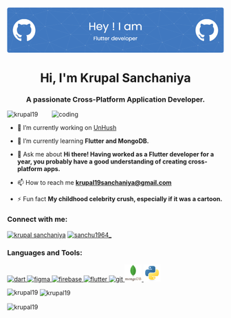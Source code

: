 ![MasterHead](https://github.com/Krupal19/Krupal-Sanchaniya/blob/main/github-header-image.png)
<h1 align="center">Hi, I'm Krupal Sanchaniya</h1>
<h3 align="center">A passionate Cross-Platform Application Developer.</h3>

<img align="right" alt="coding" width="400" src="https://user-images.githubusercontent.com/74038190/212748842-9fcbad5b-6173-4175-8a61-521f3dbb7514.gif">

<p align="left"> <img src="https://komarev.com/ghpvc/?username=krupal19&label=Profile%20views&color=0e75b6&style=flat" alt="krupal19" /> </p>

- 🔭 I’m currently working on [UnHush](https://unhush.flutterflow.app/)

- 🌱 I’m currently learning **Flutter and MongoDB.**

- 💬 Ask me about **Hi there! Having worked as a Flutter developer for a year, you probably have a good understanding of creating cross-platform apps.**

- 📫 How to reach me **krupal19sanchaniya@gmail.com**

- ⚡ Fun fact **My childhood celebrity crush, especially if it was a cartoon.**

<h3 align="left">Connect with me:</h3>
<p align="left">
<a href="https://linkedin.com/in/krupal sanchaniya" target="blank"><img align="center" src="https://raw.githubusercontent.com/rahuldkjain/github-profile-readme-generator/master/src/images/icons/Social/linked-in-alt.svg" alt="krupal sanchaniya" height="30" width="40" /></a>
<a href="https://instagram.com/sanchu1964_" target="blank"><img align="center" src="https://raw.githubusercontent.com/rahuldkjain/github-profile-readme-generator/master/src/images/icons/Social/instagram.svg" alt="sanchu1964_" height="30" width="40" /></a>
</p>

<h3 align="left">Languages and Tools:</h3>
<p align="left"> <a href="https://dart.dev" target="_blank" rel="noreferrer"> <img src="https://www.vectorlogo.zone/logos/dartlang/dartlang-icon.svg" alt="dart" width="40" height="40"/> </a> <a href="https://www.figma.com/" target="_blank" rel="noreferrer"> <img src="https://www.vectorlogo.zone/logos/figma/figma-icon.svg" alt="figma" width="40" height="40"/> </a> <a href="https://firebase.google.com/" target="_blank" rel="noreferrer"> <img src="https://www.vectorlogo.zone/logos/firebase/firebase-icon.svg" alt="firebase" width="40" height="40"/> </a> <a href="https://flutter.dev" target="_blank" rel="noreferrer"> <img src="https://www.vectorlogo.zone/logos/flutterio/flutterio-icon.svg" alt="flutter" width="40" height="40"/> </a> <a href="https://git-scm.com/" target="_blank" rel="noreferrer"> <img src="https://www.vectorlogo.zone/logos/git-scm/git-scm-icon.svg" alt="git" width="40" height="40"/> </a> <a href="https://www.mongodb.com/" target="_blank" rel="noreferrer"> <img src="https://raw.githubusercontent.com/devicons/devicon/master/icons/mongodb/mongodb-original-wordmark.svg" alt="mongodb" width="40" height="40"/> </a> <a href="https://www.python.org" target="_blank" rel="noreferrer"> <img src="https://raw.githubusercontent.com/devicons/devicon/master/icons/python/python-original.svg" alt="python" width="40" height="40"/> </a> </p>

<p><img align="left" src="https://github-readme-stats.vercel.app/api/top-langs?username=krupal19&show_icons=true&locale=en&layout=compact" alt="krupal19" /></p>

<p>&nbsp;<img align="center" src="https://github-readme-stats.vercel.app/api?username=krupal19&show_icons=true&locale=en" alt="krupal19" /></p>

<p><img align="center" src="https://github-readme-streak-stats.herokuapp.com/?user=krupal19&" alt="krupal19" /></p>
